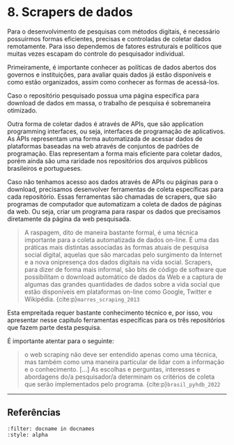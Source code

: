 # 8. Scrapers de dados

Para o desenvolvimento de pesquisas com métodos digitais, é necessário possuirmos formas eficientes, precisas e controladas de coletar dados remotamente. Para isso dependemos de fatores estruturais e políticos que muitas vezes escapam do controle do pesquisador individual.

Primeiramente, é importante conhecer as políticas de dados abertos dos governos e instituições, para avaliar quais dados já estão disponíveis e como estão organizados, assim como conhecer as formas de acessá-los.

Caso o repositório pesquisado possua uma página específica para download de dados em massa, o trabalho de pesquisa é sobremaneira otimizado. 

Outra forma de coletar dados é através de APIs, que são application programming interfaces, ou seja, interfaces de programação de aplicativos. As APIs representam uma forma automatizada de acessar dados de plataformas baseadas na web através de conjuntos de padrões de programação. Elas representam a forma mais eficiente para coletar dados, porém ainda são uma raridade nos repositórios dos arquivos públicos brasileiros e portugueses.

Caso não tenhamos acesso aos dados através de APIs ou páginas para o download, precisamos desenvolver ferramentas de coleta específicas para cada repositório. Essas ferramentas são chamadas de scrapers, que são programas de computador que automatizam a coleta de dados de páginas da web. Ou seja, criar um programa para raspar os dados que precisamos diretamente da página da web pesquisada.

>A raspagem, dito de maneira bastante formal, é uma técnica importante para a coleta automatizada de dados on-line. É uma das práticas mais distintas associadas às formas atuais de pesquisa social digital, aquelas que são marcadas pelo surgimento da Internet e a nova onipresença dos dados digitais na vida social. Scrapers, para dizer de forma mais informal, são bits de código de software que possibilitam o download automático de dados da Web e a captura de algumas das grandes quantidades de dados sobre a vida social que estão disponíveis em plataformas on-line como Google, Twitter e Wikipédia. {cite:p}`marres_scraping_2013`

Esta empreitada requer bastante conhecimento técnico e, por isso, vou apresentar nesse capítulo ferramentas específicas para os três repositórios que fazem parte desta pesquisa.

É importante atentar para o seguinte:

>o web scraping não deve ser entendido apenas como uma técnica, mas também como uma maneira particular de lidar com a informação e o conhecimento. [...] As escolhas e perguntas, interesses e abordagens do/a pesquisador/a determinam os critérios de coleta que serão implementados pelo programa. {cite:p}`brasil_pyhdb_2022`

---

## Referências

```{bibliography}
:filter: docname in docnames
:style: alpha
```